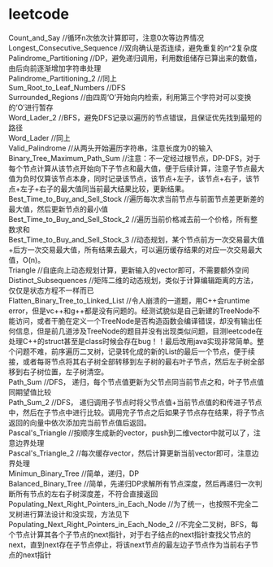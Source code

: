 leetcode
========
Count_and_Say                    //循环n次依次计算即可，注意0次等边界情况<br>
Longest_Consecutive_Sequence     //双向确认是否连续，避免重复的n^2复杂度 <br>
Palindrome_Partitioning          //DP，避免递归调用，利用数组储存已算出来的数值，由后向前逐渐增加字符串处理 <br>
Palindrome_Partitioning_2        //同上 <br>
Sum_Root_to_Leaf_Numbers         //DFS <br>
Surrounded_Regions               //由四周‘O’开始向内检索，利用第三个字符对可以变换的‘O’进行暂存 <br>
Word_Lader_2                     //BFS，避免DFS记录以遍历的节点错误，且保证优先找到最短的路径 <br>
Word_Lader                       //同上 <br>
Valid_Palindrome                 //从两头开始遍历字符串，注意长度为0的输入
Binary_Tree_Maximum_Path_Sum     //注意：不一定经过根节点，DP-DFS，对于每个节点计算从该节点开始向下子节点和最大值，便于后续计算，注意子节点最大值为负时仅算该节点本身，同时记录该节点，该节点+左子，该节点+右子，该节点+左子+右子的最大值同当前最大结果比较，更新结果。 <br>
Best_Time_to_Buy_and_Sell_Stock  //遍历每次求当前节点与前面节点差更新差的最大值，然后更新节点的最小值 <br>
Best_Time_to_Buy_and_Sell_Stock_2   //遍历当前价格减去前一个价格，所有整数求和 <br>
Best_Time_to_Buy_and_Sell_Stock_3   //动态规划，某个节点前方一次交易最大值+后方一次交易最大值，所有结果去最大，可以遍历缓存结果的对应一次交易最大值，O(n)。 <br>
Triangle                         //自底向上动态规划计算，更新输入的vector即可，不需要额外空间 <br>
Distinct_Subsequences            //矩阵二维的动态规划，类似于计算编辑距离的方法，仅仅是状态方程不一样而已 <br>
Flatten_Binary_Tree_to_Linked_List            //令人崩溃的一道题，用C++会runtime error，但是vc++和g++都是没有问题的。经测试貌似是自己新建的TreeNode不能访问，或者干脆在定义一个TreeNode是否构造函数会编译错误，却没有输出任何信息，但是前几道涉及TreeNode的题目并没有出现类似问题，目测leetcode在处理C++的struct甚至是class时候会存在bug！！最后改用java实现非常简单。整个问题不难，前序遍历二叉树，记录转化成的新的List的最后一个节点，便于续接，或者每哥节点将其右子树全部转移到左子树的最右叶子节点，然后左子树全部移到右子树位置，左子树清空。 <br>
Path_Sum                         //DFS， 递归，每个节点值更新为父节点同当前节点之和，叶子节点值同期望值比较 <br>
Path_Sum_2                       //DFS， 递归调用子节点时将父节点值+当前节点值的和传进子节点中，然后在子节点中进行比较。调用完子节点之后如果子节点存在结果，将子节点返回的向量中依次添加完当前节点值后返回。 <br>
Pascal's_Triangle                //按顺序生成新的vector，push到二维vector中就可以了，注意边界处理 <br>
Pascal's_Triangle_2              //每次缓存vector，然后计算更新当前vector即可，注意边界处理 <br>
Minimun_Binary_Tree              //简单，递归，DP <br>
Balanced_Binary_Tree             //简单，先递归DP求解所有节点深度，然后再递归一次判断所有节点的左右子树深度差，不符合直接返回 <br>
Populating_Next_Right_Pointers_in_Each_Node          //为了统一，也按照不完全二叉树进行算法设计和没实现，方法见下 <br>
Populating_Next_Right_Pointers_in_Each_Node_2        //不完全二叉树，BFS，每个节点计算其各个子节点的next指针，对于右子结点的next指针查找父节点的next，直到next存在子节点停止，将该next节点的最左边子节点作为当前右子节点的next指针 <br>